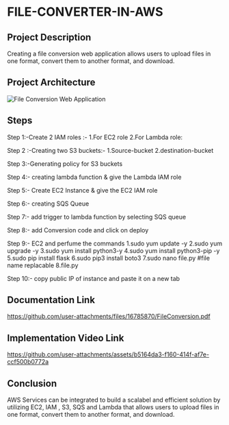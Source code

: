 # FILE-CONVERTER-IN-AWS
## Project Description

Creating a file conversion web application allows users to upload files in one format, convert them to another format, and download.

## Project Architecture

![File Conversion Web Application](https://github.com/user-attachments/assets/b7c62eea-0878-4eb0-9740-c21582f742ab)

## Steps

Step 1:-Create 2 IAM roles :-
1.For EC2 role
2.For Lambda role:


Step 2 :-Creating two S3 buckets:-
1.Source-bucket
2.destination-bucket


Step 3:-Generating policy for S3 buckets 


Step 4:- creating lambda function & give the Lambda IAM role


Step 5:- Create EC2 Instance & give the  EC2 IAM role


Step 6:- creating SQS Queue


Step 7:- add trigger to lambda function by selecting SQS queue


Step 8:- add Conversion code and click on deploy


Step 9:- EC2 and perfume the commands 
1.sudo yum update -y
2.sudo yum upgrade -y
3.sudo yum install python3-y
4.sudo yum install python3-pip -y
5.sudo pip install flask
6.sudo pip3 install boto3
7.sudo nano file.py #file name replacable 
8.file.py


Step 10:- copy public IP of instance and paste it on a new tab 



## Documentation Link
https://github.com/user-attachments/files/16785870/FileConversion.pdf

## Implementation Video Link
https://github.com/user-attachments/assets/b5164da3-f160-414f-af7e-ccf500b0772a

## Conclusion
AWS Services can be integrated to build a scalabel and efficient solution by utilizing EC2, IAM , S3, SQS and Lambda that allows users to upload files in one format, convert them to another format, and download.

